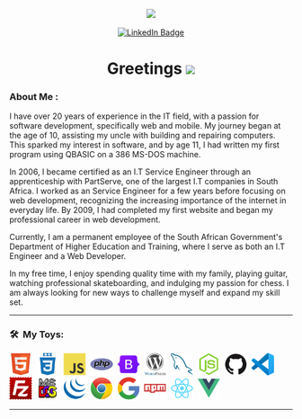 <p align="center">
<img src="https://media.giphy.com/media/scZPhLqaVOM1qG4lT9/giphy.gif"></p>
</p>
<p align="center">
<a href="https://www.linkedin.com/in/andr%C3%A9-van-rensburg/"><img src="https://img.shields.io/badge/LinkedIn-blue?style=for-the-badge&logo=linkedin&logoColor=white" alt="LinkedIn Badge"></a>
</p>

<h1 align="center">Greetings <img src="https://media.giphy.com/media/hvRJCLFzcasrR4ia7z/giphy.gif" width="40"></h1>

### About Me :

I have over 20 years of experience in the IT field, with a passion for software development, specifically web and mobile. My journey began at the age of 10, assisting my uncle with building and repairing computers. This sparked my interest in software, and by age 11, I had written my first program using QBASIC on a 386 MS-DOS machine. 

In 2006, I became certified as an I.T Service Engineer through an apprenticeship with PartServe, one of the largest I.T companies in South Africa. I worked as an Service Engineer for a few years before focusing on web development, recognizing the increasing importance of the internet in everyday life. By 2009, I had completed my first website and began my professional career in web development.

Currently, I am a permanent employee of the South African Government's Department of Higher Education and Training, where I serve as both an I.T Engineer and a Web Developer.

In my free time, I enjoy spending quality time with my family, playing guitar, watching professional skateboarding, and indulging my passion for chess. I am always looking for new ways to challenge myself and expand my skill set.

---

### 🛠 &nbsp;My Toys:

<p>
<img src="https://github.com/devicons/devicon/blob/master/icons/html5/html5-original.svg" title="HTML5" alt="HTML" width="40" height="40"/>&nbsp;
<img src="https://github.com/devicons/devicon/blob/master/icons/css3/css3-plain-wordmark.svg"  title="CSS3" alt="CSS" width="40" height="40"/>&nbsp;
<img src="https://github.com/devicons/devicon/blob/master/icons/javascript/javascript-original.svg" title="JavaScript" alt="JavaScript" width="40" height="40"/>&nbsp;
<img src="https://github.com/devicons/devicon/blob/master/icons/php/php-original.svg" title="PHP" alt="PHP" width="40" height="40"/>&nbsp;
<img src="https://github.com/devicons/devicon/blob/master/icons/bootstrap/bootstrap-original.svg" title="Git" alt="Git" width="40" height="40"/>&nbsp;
<img src="https://github.com/devicons/devicon/blob/master/icons/wordpress/wordpress-original.svg" title="WordPress" alt="WordPress" width="40" height="40"/>&nbsp;
<img src="https://github.com/devicons/devicon/blob/master/icons/mysql/mysql-original.svg" title="MySQL"  alt="MySQL" width="40" height="40"/>&nbsp;
<img src="https://github.com/devicons/devicon/blob/master/icons/nodejs/nodejs-original.svg" title="NodeJS" alt="NodeJS" width="40" height="40"/>&nbsp;
<img src="https://github.com/devicons/devicon/blob/master/icons/github/github-original.svg" title="GitHub" alt="GitHub" width="40" height="40"/>&nbsp;
<img src="https://github.com/devicons/devicon/blob/master/icons/vscode/vscode-original.svg" title="VSCode"  alt="VSCode" width="40" height="40"/>&nbsp;
<img src="https://github.com/devicons/devicon/blob/master/icons/filezilla/filezilla-plain.svg" title="FileZilla" alt="FileZilla" width="40" height="40"/>&nbsp;
<img src="https://github.com/devicons/devicon/blob/master/icons/msdos/msdos-original.svg" title="MSDos" alt="MSDos" width="40" height="40"/>&nbsp;
<img src="https://github.com/devicons/devicon/blob/master/icons/jquery/jquery-original.svg" title="jQuery" alt="jQuery" width="40" height="40"/>&nbsp;
<img src="https://github.com/devicons/devicon/blob/master/icons/chrome/chrome-original.svg" title="Chrome"  alt="Chrome" width="40" height="40"/>&nbsp;
<img src="https://github.com/devicons/devicon/blob/master/icons/google/google-original.svg" title="Google" alt="Google" width="40" height="40"/>&nbsp;
<img src="https://github.com/devicons/devicon/blob/master/icons/npm/npm-original-wordmark.svg" title="NPM" alt="NPM" width="40" height="40"/>&nbsp;
<img src="https://github.com/devicons/devicon/blob/master/icons/react/react-original.svg" title="React"  alt="React" width="40" height="40"/>&nbsp;
<img src="https://github.com/devicons/devicon/blob/master/icons/vuejs/vuejs-original.svg" title="VueJS" alt="VueJS" width="40" height="40"/>&nbsp;

</p>

---
